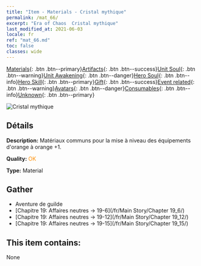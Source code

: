```yaml
---
title: "Item - Materials - Cristal mythique"
permalink: /mat_66/
excerpt: "Era of Chaos  Cristal mythique"
last_modified_at: 2021-06-03
locale: fr
ref: "mat_66.md"
toc: false
classes: wide
---
```

 [Materials](/ItemsFR/){: .btn .btn--primary}[Artifacts](/ItemsFR/Artifacts/){: .btn .btn--success}[Unit Soul](/ItemsFR/UnitSoul/){: .btn .btn--warning}[Unit Awakening](/ItemsFR/UnitAwakening/){: .btn .btn--danger}[Hero Soul](/ItemsFR/HeroSoul/){: .btn .btn--info}[Hero Skill](/ItemsFR/HeroSkill/){: .btn .btn--primary}[Gift](/ItemsFR/Gift/){: .btn .btn--success}[Event related](/ItemsFR/Events/){: .btn .btn--warning}[Avatars](/ItemsFR/Avatars/){: .btn .btn--danger}[Consumables](/ItemsFR/Consumables/){: .btn .btn--info}[Unknown](/ItemsFR/Unknown/){: .btn .btn--primary}

 ![Cristal mythique](/images/t/i_cailiao_shuijing3.png)

## Détails
 **Description:** Matériaux communs pour la mise à niveau des équipements d'orange à orange +1.

 **Quality:** <span style="color: #FF8C00">OK</span>

 **Type:** Material

## Gather

*    Aventure de guilde 
*    [Chapitre 19: Affaires neutres -> 19-6](/fr/Main Story/Chapter 19_6/) 
*    [Chapitre 19: Affaires neutres -> 19-12](/fr/Main Story/Chapter 19_12/) 
*    [Chapitre 19: Affaires neutres -> 19-15](/fr/Main Story/Chapter 19_15/) 

## This item contains:

  None

